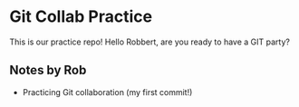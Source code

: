 # Git Collab Practice

This is our practice repo!
Hello Robbert, are you ready to have a GIT party?

## Notes by Rob

- Practicing Git collaboration (my first commit!)
